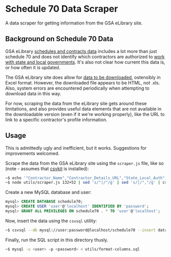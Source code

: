 # Schedule 70 Data Scraper

A data scraper for getting information from the GSA eLibrary site.

## Background on Schedule 70 Data

GSA eLibrary [schedules and contracts data](https://catalog.data.gov/dataset/gsa-elibrary-schedules-and-contracts) includes a lot more than just schedule 70 and does not identify which contractors are authorized to [work with state and local governments](http://www.gsa.gov/portal/content/141511). It's also not clear how current this data is, or how often it is updated.

The GSA eLibrary site does allow for [data to be downloaded](http://www.gsaelibrary.gsa.gov/ElibMain/sinDetails.do?executeQuery=YES&scheduleNumber=70&flag=&filter=&specialItemNumber=132+51), ostensibly in Excel format. However, the downloaded file appears to be HTML, not .xls. Also, system errors are encountered periodically when attempting to download data in this way.

For now, scraping the data from the eLibrary site gets around these limitations, and also provides useful data elements that are not available in the downloadable version (even if it we're working properly), like the URL to link to a specific contractor's profile information.

## Usage

This is admittedly ugly and inefficient, but it works. Suggestions for improvements welcomed.

Scrape the data from the GSA eLibrary site using the ```scraper.js``` file, like so (note - assumes that [csvkit](https://csvkit.readthedocs.io/en/0.9.1/) is installed):

```bash
~$ echo '"Contractor_Name","Contractor_Details_URL","State_Local_Auth","Contract_Number","Phone","Location","Socio_Economic_Indicators","Contractor_TC_Price_List","View_Catalog"' > data/data.csv
~$ node utils/scraper.js 132+52 | sed 's/"|/"/g' | sed 's/|/","/g' | csvcut -c 1-7,9,11 >> data/data.csv
```

Create a new MySQL database and user:

```sql
mysql> CREATE DATABASE schedule70;
mysql> CREATE USER 'user'@'localhost' IDENTIFIED BY 'password';
mysql> GRANT ALL PRIVILEGES ON schedule70 . * TO 'user'@'localhost';
```

Now, insert the data using the ```csvsql``` utility:

```bash
~$ csvsql --db mysql://user:password@localhost/schedule70 --insert data/data.csv
```

Finally, run the SQL script in this directory thusly.

```bash
~$ mysql -u <user> -p <password> < utils/format-columns.sql
```

